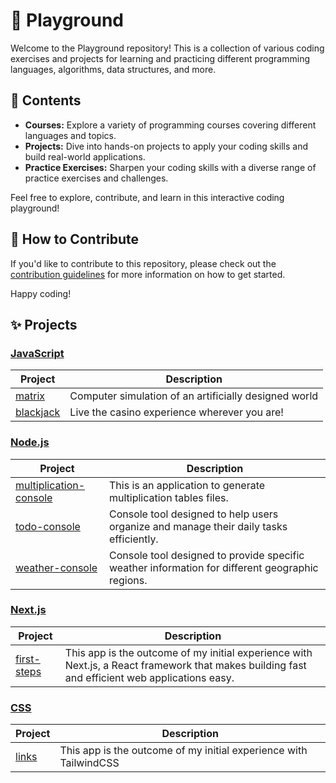 # 👑 Playground

Welcome to the Playground repository! This is a collection of various coding exercises and projects for learning and practicing different programming languages, algorithms, data structures, and more.

## 📖 Contents

- **Courses:** Explore a variety of programming courses covering different languages and topics.
- **Projects:** Dive into hands-on projects to apply your coding skills and build real-world applications.
- **Practice Exercises:** Sharpen your coding skills with a diverse range of practice exercises and challenges.
  
Feel free to explore, contribute, and learn in this interactive coding playground!

## 🚀 How to Contribute

If you'd like to contribute to this repository, please check out the [contribution guidelines](CONTRIBUTING.md) for more information on how to get started.

Happy coding!

## ✨ Projects

### [JavaScript](https://developer.mozilla.org/es/docs/Web/JavaScript)

| Project | Description |
|--|--|
|[matrix](https://github.com/mmarcode/playground/tree/master/matrix)| Computer simulation of an artificially designed world |
|[blackjack](https://github.com/mmarcode/playground/tree/master/blackjack)| Live the casino experience wherever you are! |

### [Node.js](https://nodejs.org/en)

| Project | Description |
|--|--|
|[multiplication-console](https://github.com/mmarcode/playground/tree/master/multiplication-console)| This is an application to generate multiplication tables files. |
|[todo-console](https://github.com/mmarcode/playground/tree/master/todo-console)| Console tool designed to help users organize and manage their daily tasks efficiently. |
|[weather-console](https://github.com/mmarcode/playground/tree/master/weather-console)| Console tool designed to provide specific weather information for different geographic regions. |

### [Next.js](https://nextjs.org/)

| Project | Description |
|--|--|
|[first-steps](https://github.com/mmarcode/playground/tree/master/first-steps)| This app is the outcome of my initial experience with Next.js, a React framework that makes building fast and efficient web applications easy.  |

### [CSS](https://developer.mozilla.org/es/docs/Web/CSS)

| Project | Description |
|--|--|
|[links](https://github.com/mmarcode/playground/tree/master/links)| This app is the outcome of my initial experience with TailwindCSS |